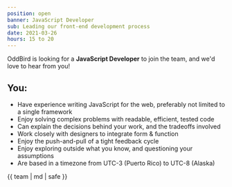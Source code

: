 ```yaml
---
position: open
banner: JavaScript Developer
sub: Leading our front-end development process
date: 2021-03-26
hours: 15 to 20
---
```


OddBird is looking for a **JavaScript Developer** to join the team,
and we'd love to hear from you!

## You:

- Have experience writing JavaScript for the web, preferably not limited to a single framework
- Enjoy solving complex problems with readable, efficient, tested code
- Can explain the decisions behind your work, and the tradeoffs involved
- Work closely with designers to integrate form & function
- Enjoy the push-and-pull of a tight feedback cycle
- Enjoy exploring outside what you know, and questioning your assumptions
- Are based in a timezone from UTC-3 (Puerto Rico) to UTC-8 (Alaska)


{{ team | md | safe }}
